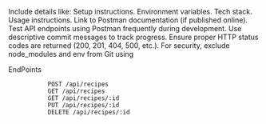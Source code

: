  
Include details like:
Setup instructions.
Environment variables.
Tech stack.
Usage instructions.
Link to Postman documentation (if published online).
Test API endpoints using Postman frequently during development.
Use descriptive commit messages to track progress.
Ensure proper HTTP status codes are returned (200, 201, 404, 500, etc.).
For security, exclude node_modules and env from Git using


EndPoints
               
               POST /api/recipes
               GET /api/recipes
               GET /api/recipes/:id
               PUT /api/recipes/:id
               DELETE /api/recipes/:id